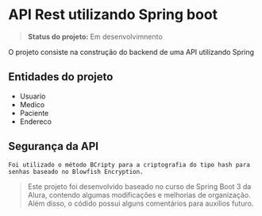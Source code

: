 <h1>API Rest utilizando Spring boot</h1>

> <b>Status do projeto:</b> Em desenvolvimnento

O projeto consiste na construção do backend de uma API utilizando Spring

<h2> Entidades do projeto </h2>

<Ul>
    <li>Usuario</li>
    <li>Medico</li>
    <li>Paciente</li>
    <li>Endereco</li>
</Ul>


<h2> Segurança da API</h2>

```
Foi utilizado o método BCripty para a criptografia do tipo hash para senhas baseado no Blowfish Encryption.
```

> Este projeto foi desenvolvido baseado no curso de Spring Boot 3 da Alura, contendo algumas modificações e melhorias de organização.
> Além disso, o códido possui alguns comentários para auxílios futuro.
